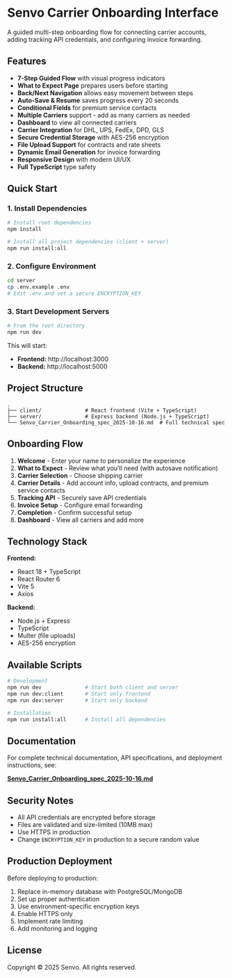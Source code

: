 # Senvo Carrier Onboarding Interface

A guided multi-step onboarding flow for connecting carrier accounts, adding tracking API credentials, and configuring invoice forwarding.

## Features

- **7-Step Guided Flow** with visual progress indicators
- **What to Expect Page** prepares users before starting
- **Back/Next Navigation** allows easy movement between steps
- **Auto-Save & Resume** saves progress every 20 seconds
- **Conditional Fields** for premium service contacts
- **Multiple Carriers** support - add as many carriers as needed
- **Dashboard** to view all connected carriers
- **Carrier Integration** for DHL, UPS, FedEx, DPD, GLS
- **Secure Credential Storage** with AES-256 encryption
- **File Upload Support** for contracts and rate sheets
- **Dynamic Email Generation** for invoice forwarding
- **Responsive Design** with modern UI/UX
- **Full TypeScript** type safety

## Quick Start

### 1. Install Dependencies

```bash
# Install root dependencies
npm install

# Install all project dependencies (client + server)
npm run install:all
```

### 2. Configure Environment

```bash
cd server
cp .env.example .env
# Edit .env and set a secure ENCRYPTION_KEY
```

### 3. Start Development Servers

```bash
# From the root directory
npm run dev
```

This will start:
- **Frontend:** http://localhost:3000
- **Backend:** http://localhost:5000

## Project Structure

```
.
├── client/              # React frontend (Vite + TypeScript)
├── server/              # Express backend (Node.js + TypeScript)
└── Senvo_Carrier_Onboarding_spec_2025-10-16.md  # Full technical spec
```

## Onboarding Flow

1. **Welcome** - Enter your name to personalize the experience
2. **What to Expect** - Review what you'll need (with autosave notification)
3. **Carrier Selection** - Choose shipping carrier
4. **Carrier Details** - Add account info, upload contracts, and premium service contacts
5. **Tracking API** - Securely save API credentials
6. **Invoice Setup** - Configure email forwarding
7. **Completion** - Confirm successful setup
8. **Dashboard** - View all carriers and add more

## Technology Stack

**Frontend:**
- React 18 + TypeScript
- React Router 6
- Vite 5
- Axios

**Backend:**
- Node.js + Express
- TypeScript
- Multer (file uploads)
- AES-256 encryption

## Available Scripts

```bash
# Development
npm run dev              # Start both client and server
npm run dev:client       # Start only frontend
npm run dev:server       # Start only backend

# Installation
npm run install:all      # Install all dependencies
```

## Documentation

For complete technical documentation, API specifications, and deployment instructions, see:

**[Senvo_Carrier_Onboarding_spec_2025-10-16.md](./Senvo_Carrier_Onboarding_spec_2025-10-16.md)**

## Security Notes

- All API credentials are encrypted before storage
- Files are validated and size-limited (10MB max)
- Use HTTPS in production
- Change `ENCRYPTION_KEY` in production to a secure random value

## Production Deployment

Before deploying to production:

1. Replace in-memory database with PostgreSQL/MongoDB
2. Set up proper authentication
3. Use environment-specific encryption keys
4. Enable HTTPS only
5. Implement rate limiting
6. Add monitoring and logging

## License

Copyright © 2025 Senvo. All rights reserved.
